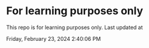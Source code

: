 # For learning purposes only
This repo is for learning purposes only.
Last updated at

Friday, February 23, 2024 2:40:06 PM

